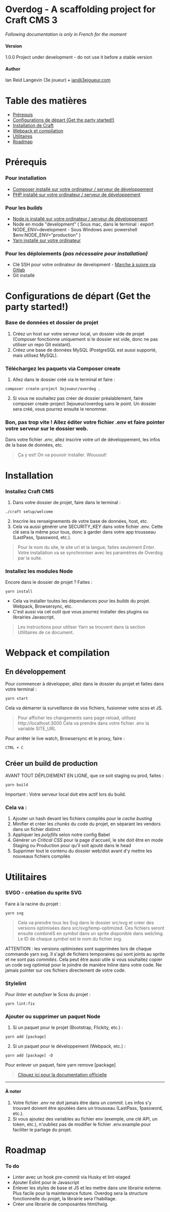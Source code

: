
# Overdog - A scaffolding project for Craft CMS 3

_Following documentation is only in French for the moment_

#### Version
1.0.0
Project under development - do not use it before a stable version

#### Author
Ian Reid Langevin (3e joueur) • ian@3ejoueur.com

# Table des matières
<!-- TOC -->

- [Prérequis](#prérequis)
- [Configurations de départ (Get the party started!)](#configurations-de-départ-get-the-party-started)
- [Installation de Craft](#installation-de-craft)
- [Webpack et compilation](#webpack-et-compilation)
- [Utilitaires](#utilitaires)
- [Roadmap](#roadmap)

<!-- /TOC -->



# Prérequis

### Pour installation

- [Composer installé sur votre ordinateur / serveur de développement](https://getcomposer.org)
- [PHP installé sur votre ordinateur / serveur de développement]( https://www.php.net/manual/fr/install.php)


### Pour les _builds_

- [Node.js installé sur votre ordinateur / serveur de développement](https://nodejs.org/en/)
- Node en mode "development" ( Sous mac, dans le terminal : export NODE_ENV=development - Sous Windows avec powershell
$env:NODE_ENV="production" )
- [Yarn installé sur votre ordinateur](https://yarnpkg.com/lang/en/docs/install)


### Pour les déploiements _(pas nécessaire pour installation)_

- Clé SSH pour votre ordinateur de development - [Marche à suivre via Gitlab](https://docs.gitlab.com/ee/ssh/)
- Git installé



# Configurations de départ (Get the party started!)

### Base de données et dossier de projet
1. Créez un host sur votre serveur local, un dossier vide de projet (Composer fonctionne uniquement si le dossier est vide, donc ne pas utiliser un repo Git existant).
2. Créez une base de données MySQL (PostgreSQL est aussi supporté, mais utilisez MySQL).

### Téléchargez les paquets via Composer create
1. Allez dans le dossier créé via le terminal et faire :
```
composer create-project 3ejoueur/overdog .
```

2. Si vous ne souhaitez pas créer de dossier préalablement, faire composer create-project 3ejoueur/overdog sans le point. Un dossier sera créé, vous pourrez ensuite le renommer.

### Bon, pas trop vite ! Allez éditer votre fichier .env et faire pointer votre serveur sur le dossier web.

Dans votre fichier _.env_, allez inscrire votre url de développement, les infos de la base de données, etc.

> Ça y est! On va pouvoir installer. Wouuuut!



# Installation

### Installez Craft CMS

1. Dans votre dossier de projet, faire dans le terminal :
```
./craft setup/welcome
```
2. Inscrire les renseignements de votre base de données, host, etc.
3. Cela va aussi générer une SECURITY_KEY dans votre fichier .env. Cette clé sera la même pour tous, donc à garder dans votre app trousseau (LastPass, 1password, etc.).

> Pour le nom du site, le site url et la langue, faites seulement _Enter_. Votre installation va se synchroniser avec les paramètres de Overdog par la suite.



### Installez les modules Node

Encore dans le dossier de projet ? Faites :
```
yarn install
```

- Cela va installer toutes les dépendances pour les _builds_ du projet. Webpack, Browsersync, etc.
- C'est aussi via cet outil que vous pourrez installer des plugins ou librairies Javascript.

> Les instructions pour utiliser Yarn se trouvent dans la section Utilitaires de ce document.



# Webpack et compilation

## En développement

Pour commencer à développer, allez dans le dossier du projet et faites dans votre terminal :

```
yarn start
```


Cela va démarrer la surveillance de vos fichiers, fusionner votre scss et JS.

> Pour afficher les changements sans page reload, utilisez http://localhost:3000 Cela va prendre dans votre fichier .env la variable SITE_URL

Pour arrêter le live watch, Browsersync et le proxy, faire :

```
CTRL + C
```


## Créer un build de production

AVANT TOUT DÉPLOIEMENT EN LIGNE, que ce soit staging ou prod, faites :

```
yarn build
```

Important : Votre serveur local doit etre actif lors du build.

### Cela va :
1. Ajouter un hash devant les fichiers compilés pour le _cache busting_
1. Minifier et créer les _chunks_ du code du projet, en séparant les vendors dans un fichier distinct
2. Appliquer les _polyfills_ selon notre config Babel
3. Générer un _Critical CSS_ pour la page d'accueil, le site doit être en mode Staging ou Production pour qu'il soit ajouté dans le head
4. Supprimer tout le contenu du dossier web/dist avant d'y mettre les nouveaux fichiers compilés



# Utilitaires


### SVGO - création du sprite SVG

Faire à la racine du projet :

```
yarn svg
```

> Cela va prendre tous les Svg dans le dossier src/svg et créer des versions optimisées dans src/svg/temp-optimized. Ces fichiers seront ensuite combinéS en _symbol_ dans un sprite disponible dans web/img. Le ID de chaque _symbol_ est le nom du fichier svg.

ATTENTION : les versions optimisées sont supprimées lors de chaque commande yarn svg. Il s'agit de fichiers temporaires qui sont joints au sprite et ne sont pas _commités_. Cela peut être aussi utile si vous souhaitez copier un code svg optimisé pour le joindre de manière Inline dans votre code. Ne jamais pointer sur ces fichiers directement de votre code.


### Stylelint

Pour _linter_ et _autofixer_ le Scss du projet :

```
yarn lint:fix
```


### Ajouter ou supprimer un paquet Node


1. Si un paquet pour le projet (Bootstrap, Flickity, etc.) :

```
yarn add [package]
```

2. Si un paquet pour le développement (Webpack, etc.) :

```
yarn add [package] -D
```

Pour enlever un paquet, faire yarn remove [package]

>[Cliquez ici pour la documentation officielle](https://yarnpkg.com/en/packages)

---

#### À noter

1. Votre fichier _.env_ ne doit jamais être dans un _commit_. Les infos s'y trouvant doivent être ajoutées dans un trousseau (LastPass, 1password, etc.).
2. Si vous ajoutez des variables au fichier env (exemple, une clé API, un token, etc.), n'oubliez pas de modifier le fichier .env.example pour faciliter le partage du projet.



# Roadmap

### To do
- Linter avec un hook pre-commit via Husky et lint-staged
- Ajouter Eslint pour le Javascript
- Enlever les styles de base et JS et les mettre dans une librairie externe. Plus facile pour la maintenance future. Overdog sera la structure fonctionnelle du projet, la librairie sera l'habillage.
- Créer une librairie de composantes html/twig.
